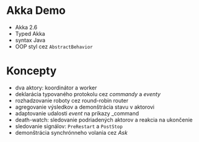# Akka Demo

- Akka 2.6
- Typed Akka
- syntax Java
- OOP styl cez `AbstractBehavior`

# Koncepty

- dva aktory: koordinátor a worker
- deklarácia typovaného protokolu cez _commandy_ a _eventy_
- rozhadzovanie roboty cez round-robin router
- agregovanie výsledkov a demonštrácia stavu v aktorovi
- adaptovanie udalosti _event_ na príkazy _command
- death-watch: sledovanie podriadených aktorov a reakcia na ukončenie
- sledovanie signálov: `PreRestart` a `PostStop`
- demonštrácia synchrónneho volania cez _Ask_ 